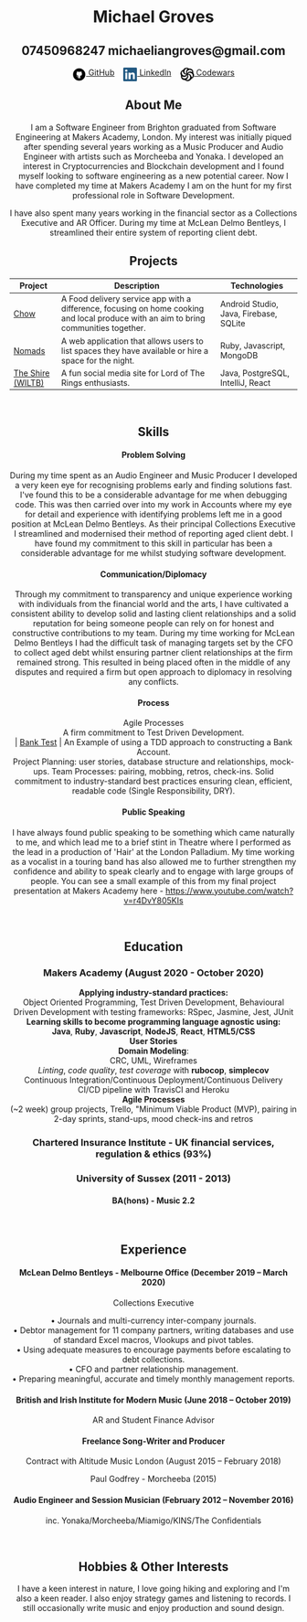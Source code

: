 
<!DOCTYPE html>

<h1 align="center">Michael Groves</h1>

<h2 align="center">07450968247 michaeliangroves@gmail.com</h2>

<div align="center">

[<img src="./github+icon-1320168274457504277.png" title="GitHub" height="24" align="top">&nbsp;GitHub](https://github.com/Djura22)&nbsp;&nbsp;&nbsp;&nbsp;[<img src="./linkedin-logo.png" title="LinkedIn" height="24" align="top">&nbsp;LinkedIn](https://www.linkedin.com/in/michael-groves-4a807b1a6/)&nbsp;&nbsp;&nbsp;&nbsp;[<img src="./codewars.png" title="Codewars" height="24" align="top">&nbsp;Codewars](https://www.codewars.com/users/Djura22)

## About Me

I am a Software Engineer from Brighton graduated from Software Engineering at Makers Academy, London. My interest was initially piqued after spending several years working as a Music Producer and Audio Engineer with artists such as Morcheeba and Yonaka. I developed an interest in Cryptocurrencies and Blockchain development and I found myself looking to software engineering as a new potential career.
Now I have completed my time at Makers Academy I am on the hunt for my first professional role in Software Development.

I have also spent many years working in the financial sector as a Collections Executive and AR Officer.
During my time at McLean Delmo Bentleys, I streamlined their entire system of reporting client debt.
<br>

## Projects

| Project | Description | Technologies |
|-|-|-|
| [Chow](https://github.com/ZishJawaid/project_chow) | A Food delivery service app with a difference, focusing on home cooking and local produce with an aim to bring communities together. <br> | Android Studio, Java, Firebase, SQLite |
| [Nomads](https://github.com/just-tam/makersBnB) | A web application that allows users to list spaces they have available or hire a space for the night. <br> | Ruby, Javascript, MongoDB |
| [The Shire (WILTB)](https://github.com/Djura22/acebook-whip-it-like-the-balrog) | A fun social media site for Lord of The Rings enthusiasts. <br> | Java, PostgreSQL, IntelliJ, React |

<br>

## Skills

#### Problem Solving

During my time spent as an Audio Engineer and Music Producer I developed a very keen eye for recognising problems early and finding solutions fast.
I've found this to be a considerable advantage for me when debugging code.
This was then carried over into my work in Accounts where my eye for detail and experience with identifying problems left me in a good position at McLean Delmo Bentleys.
As their principal Collections Executive I streamlined and modernised their method of reporting aged client debt.
I have found my commitment to this skill in particular has been a considerable advantage for me whilst studying software development.

#### Communication/Diplomacy

Through my commitment to transparency and unique experience working with individuals from the financial world and the arts, I have cultivated a consistent ability to develop solid and lasting client relationships and a solid reputation for being someone people can rely on for honest and constructive contributions to my team.
During my time working for McLean Delmo Bentleys I had the difficult task of managing targets set by the CFO to collect aged debt whilst ensuring partner client relationships at the firm remained strong. This resulted in being placed often in the middle of any disputes and required a firm but open approach to diplomacy in resolving any conflicts.

#### Process

Agile Processes <br>
A firm commitment to Test Driven Development. <br>
| [Bank Test](https://github.com/Djura22/bank_tech_test_javascript) | An Example of using a TDD approach to constructing a Bank Account. <br>
Project Planning: user stories, database structure and relationships, mock-ups.
Team Processes: pairing, mobbing, retros, check-ins.
Solid commitment to industry-standard best practices ensuring clean, efficient, readable code (Single Responsibility, DRY).

#### Public Speaking

I have always found public speaking to be something which came naturally to me, and which lead me to a brief stint in Theatre where I performed as the lead in a production of 'Hair' at the London Palladium. My time working as a vocalist in a touring band has also allowed me to further strengthen my confidence and ability to speak clearly and to engage with large groups of people.
You can see a small example of this from my final project presentation at Makers Academy here -
https://www.youtube.com/watch?v=r4DvY805KIs

<br>

## Education

### Makers Academy (August 2020 - October 2020)

**Applying industry-standard practices:** <br>
  Object Oriented Programming, Test Driven Development, Behavioural Driven Development with testing frameworks: RSpec, Jasmine, Jest, JUnit <br>
**Learning skills to become programming language agnostic using:** <br>
  **Java**, **Ruby**, **Javascript**, **NodeJS**, **React**, **HTML5/CSS** <br>
**User Stories** <br>
**Domain Modeling**:  <br>
  CRC, UML, Wireframes <br>
  *Linting*, *code quality*, *test coverage* with **rubocop**, **simplecov** <br>
Continuous Integration/Continuous Deployment/Continuous Delivery <br>
  CI/CD pipeline with TravisCI and Heroku <br>
**Agile Processes** <br>
  (~2 week) group projects, Trello, "Minimum Viable Product (MVP), pairing in 2-day sprints, stand-ups, mood check-ins and retros <br>

### Chartered Insurance Institute - UK financial services, regulation & ethics (93%)

### University of Sussex (2011 - 2013)
#### BA(hons) - Music 2.2

<br>

## Experience

#### McLean Delmo Bentleys  - Melbourne Office (December 2019 – March 2020)

Collections Executive

• Journals and multi-currency inter-company journals. <br>
• Debtor management for 11 company partners, writing databases and use of standard Excel macros, Vlookups and pivot tables.  <br>
• Using adequate measures to encourage payments before escalating to debt collections. <br>
• CFO and partner relationship management. <br>
• Preparing meaningful, accurate and timely monthly management reports. <br>

#### British and Irish Institute for Modern Music (June 2018 – October 2019)

AR and Student Finance Advisor

#### Freelance Song-Writer and Producer

Contract with Altitude Music London (August 2015 – February 2018)

Paul Godfrey - Morcheeba (2015)

#### Audio Engineer and Session Musician (February 2012 – November 2016)

inc. Yonaka/Morcheeba/Miamigo/KINS/The Confidentials

<br>

## Hobbies & Other Interests

I have a keen interest in nature, I love going hiking and exploring and I'm also a keen reader. 
I also enjoy strategy games and listening to records. 
I still occasionally write music and enjoy production and sound design. 
